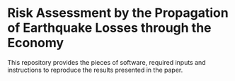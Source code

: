 # Risk Assessment by the Propagation of Earthquake Losses through the Economy

This repository provides the pieces of software, required inputs and instructions to reproduce the results presented in the paper.   

